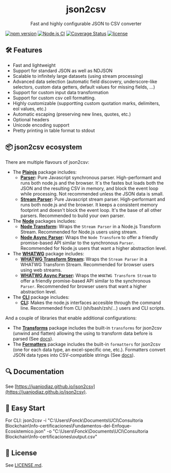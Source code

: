 <p align="center">
  <h1 align="center">json2csv</h1>
  <p align="center">Fast and highly configurable JSON to CSV converter</p>
</p>

[![npm version](https://badge.fury.io/js/@json2csv%2Fplainjs.svg)](https://badge.fury.io/js/@json2csv%2Fplainjs)
[![Node.js CI](https://github.com/juanjoDiaz/json2csv/actions/workflows/on-push.yaml/badge.svg)](https://github.com/juanjoDiaz/json2csv/actions/workflows/on-push.yaml)
[![Coverage Status](https://coveralls.io/repos/github/juanjoDiaz/json2csv/badge.svg?branch=main)](https://coveralls.io/github/juanjoDiaz/json2csv?branch=main)
[![license](https://img.shields.io/npm/l/serverless-plugin-warmup.svg)](https://raw.githubusercontent.com/juanjoDiaz/json2csv/main/LICENSE.md)

## 🛠️ Features

- Fast and lightweight
- Support for standard JSON as well as NDJSON
- Scalable to infinitely large datasets (using stream processing)
- Advanced data selection (automatic field discovery, underscore-like selectors, custom data getters, default values for missing fields, ...)
- Support for custom input data transformation
- Support for custom csv cell formatting.
- Highly customizable (supportting custom quotation marks, delimiters, eol values, etc.)
- Automatic escaping (preserving new lines, quotes, etc.)
- Optional headers
- Unicode encoding support
- Pretty printing in table format to stdout

## 📦 json2csv ecosystem

There are multiple flavours of json2csv:

- The **[Plainjs](https://www.npmjs.com/package/@json2csv/plainjs)** package includes:
  - **[Parser](packages/plainjs/README.md#parser):** Pure Javascript synchronous parser. High-performant and runs both node.js and the browser. It´s the fastes but loads both the JSON and the resulting CSV in memory, and block the event loop while processing. Not recommended unless the JSON data is small.
  - **[Stream Parser](packages/plainjs/README.md#stream-parser):** Pure Javascript stream parser. High-performant and runs both node.js and the browser. It keeps a consistent memory footprint and doesn't block the event loop. It's the base of all other parsers. Recommended to build your own parser.
- The **[Node](https://www.npmjs.com/package/@json2csv/node)** packages includes:
  - **[Node Transform](packages/node/README.md#node-transform):** Wraps the `Stream Parser` in a Node.js Transform Stream. Recommended for Node.js users using stream.
  - **[Node Async Parser](packages/node/README.md#node-async-parser):** Wraps the `Node Transform` to offer a friendly promise-based API similar to the synchronous `Parser`. Recommended for Node.js users that want a higher abstraction level.
- The **[WHATWG](https://www.npmjs.com/package/@json2csv/whatwg)** package includes:
  - **[WHATWG Transform Stream](packages/whatwg/README.md#whatwg-transform-stream):** Wraps the `Stream Parser` in a WHATWG Transform Stream. Recommended for browser users using web streams.
  - **[WHATWG Async Parser](packages/whatwg/README.md#whatwg-async-parser):** Wraps the `WHATWG Transform Stream` to offer a friendly promise-based API similar to the synchronous `Parser`. Recommended for browser users that want a higher abstraction level.
- The **[CLI](https://www.npmjs.com/package/@json2csv/cli)** package includes:
  - **[CLI](packages/cli/README.md):** Makes the node.js interfaces accesible through the command line. Recommended from CLI (sh/bash/zsh/...) users and CLI scripts.

And a couple of libraries that enable additional configurations:

- The **[Transforms](https://www.npmjs.com/package/@json2csv/transforms)** package includes the built-in `transforms` for json2csv (unwind and flatten) allowing the using to transform data before is parsed (See [docs](https://juanjodiaz.github.io/json2csv/#/advanced-options/transforms)).
- The **[Formatters](https://www.npmjs.com/package/@json2csv/formatters)** package includes the built-in `formatters` for json2csv (one for each data type, an excel-specific one, etc.). Formatters convert JSON data types into CSV-compatible strings (See [docs](https://juanjodiaz.github.io/json2csv/#/advanced-options/formatters)).

## 🔍 Documentation

See [https://juanjodiaz.github.io/json2csv](https://juanjodiaz.github.io/json2csv).

## 🚀 Easy Start

For CLI: json2csv -i "C:\Users\Fonck\Documents\UCI\Consultoria Blockchain\Info-certificaciones\Fundamentos-del-Enfoque-Ecosistemico.json" -o "C:\Users\Fonck\Documents\UCI\Consultoria Blockchain\Info-certificaciones\output.csv"

## 📄 License

See [LICENSE.md](https://github.com/juanjoDiaz/json2csv/blob/main/LICENSE.md).
